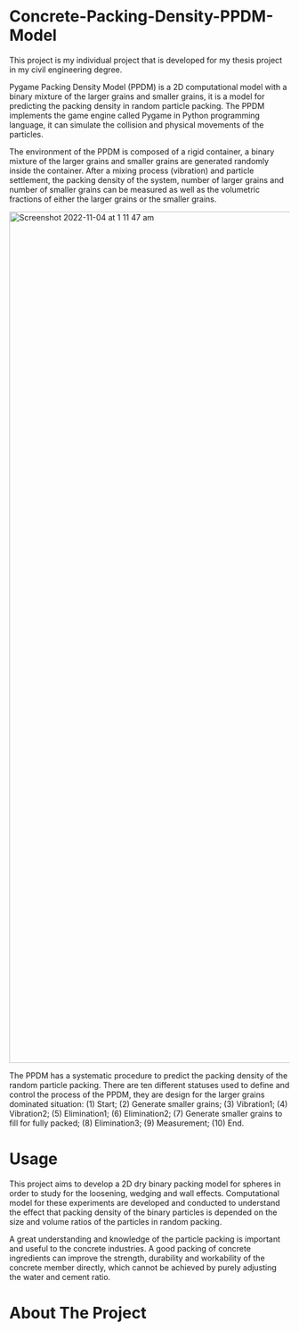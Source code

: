 # Concrete-Packing-Density-PPDM-Model

This project is my individual project that is developed for my thesis project in my civil engineering degree.

Pygame Packing Density Model (PPDM) is a 2D computational model with a binary mixture of the larger grains and smaller grains,
it is a model for predicting the packing density in random particle packing.
The PPDM implements the game engine called Pygame in Python programming language,
it can simulate the collision and physical movements of the particles.

The environment of the PPDM is composed of a rigid container,
a binary mixture of the larger grains and smaller grains are generated randomly inside the container.
After a mixing process (vibration) and particle settlement, the packing density of the system,
number of larger grains and number of smaller grains can be measured as well as
the volumetric fractions of either the larger grains or the smaller grains.

<img width="1526" alt="Screenshot 2022-11-04 at 1 11 47 am" src="https://github.com/wengchonglao0124/Concrete-Packing-Density-PPDM-Model/assets/85862169/d6076c68-6650-4996-8644-26cb2b042ed7">

The PPDM has a systematic procedure to predict the packing density of the random particle packing.
There are ten different statuses used to define and control the process of the PPDM,
they are design for the larger grains dominated situation:
(1) Start; (2) Generate smaller grains; (3) Vibration1; (4) Vibration2; (5) Elimination1;
(6) Elimination2; (7) Generate smaller grains to fill for fully packed; (8) Elimination3; (9) Measurement; (10) End.


# Usage

This project aims to develop a 2D dry binary packing model for spheres in order to study for
the loosening, wedging and wall effects. Computational model for these experiments are developed and conducted to
understand the effect that packing density of the binary particles is depended on the size and
volume ratios of the particles in random packing.

A great understanding and knowledge of the particle packing is important and
useful to the concrete industries. A good packing of concrete ingredients can improve the strength,
durability and workability of the concrete member directly, which cannot be achieved by purely adjusting the water and cement ratio.


# About The Project

